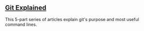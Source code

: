 ## [Git Explained](https://dev.to/milu_franz/git-explained-the-basics-igc)
This 5-part series of articles explain git's purpose and most useful command lines.

